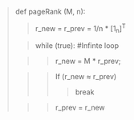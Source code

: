 > def pageRank (M, n):
>
> > r_new = r_prev = 1/n \* [1<sub>n</sub>]<sup>T</sup>
>
> > while (true): #Infinte loop
>
> > > r_new = M \* r_prev;
>
> > > If (r_new ≈ r_prev)
> > >
> > > > break
>
> > > r_prev = r_new

